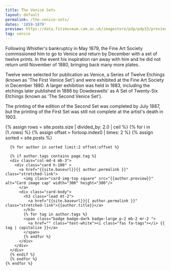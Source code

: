 ```yaml
---
title: The Venice Sets
layout: default
permalink: /the-venice-sets/
dates: '1859-1879'
preview: https://data.fitzmuseum.cam.ac.uk/imagestore/pdp/pdp33/preview_P_2_2008.jpg
tag: venice
---
```

Following Whistler's bankruptcy in May 1879, the Fine Art Society commissioned him to go to Venice and return by December with a set of twelve prints. In the event his inspiration ran away with him and he did not return until November of 1880, bringing back many more plates.

Twelve were selected for publication as Venice, a Series of Twelve Etchings (known as 'The First Venice Set') and were exhibited at the Fine Art Society in December 1880. A larger exhibition was held in 1883, including the etchings later published in 1886 by Dowdeswells' as A Set of Twenty-Six Etchings (known as 'The Second Venice Set').

The printing of the edition of the Second Set was completed by July 1887, but the printing of the First Set was still not complete at the artist's death in 1903.


<div class="container mb-3">
  <div class="row">
  {% assign rows =  site.posts.size | divided_by: 2.0 | ceil %}
  {% for i in (1..rows) %}
  {% assign offset = forloop.index0 | times: 2 %}
  {% assign sorted =  site.posts  %}

      {% for author in sorted limit:2 offset:offset %}

      {% if author.tags contains page.tag %}
      <div class="col-md-4 mb-3">
        <div class="card h-100" >
          <a href="{{site.baseurl}}{{ author.permalink }}" class="stretched-link">
            <img class="card-img-top square" src="{{author.preview}}" alt="Card image cap" width="300" height="300"/>
          </a>
          <div class="card-body">
            <h3 class="lead mt-2">
              <a href="{{site.baseurl}}{{ author.permalink }}" class="stretched-link">{{author.title}}</a>
            </h3>
            {% for tag in author.tags %}
            <span class="badge badge-dark badge-large p-2 mb-2 mr-2 ">
              <a href="" class="text-white"><i class="fas fa-tags"></i> {{ tag | capitalize }}</a>
            </span>
            {% endfor %}
          </div>
        </div>
      </div>
      {% endif %}
      {% endfor %}
    {% endfor %}


  </div>
</div>
